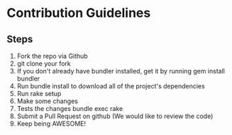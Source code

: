 # Contribution Guidelines

## Steps

1. Fork the repo via Github
2. git clone your fork
3. If you don't already have bundler installed, get it by running gem install
   bundler
4. Run bundle install to download all of the project's dependencies
5. Run rake setup
6. Make some changes
7. Tests the changes bundle exec rake
8. Submit a Pull Request on github (We would like to review the code)
9. Keep being AWESOME!
